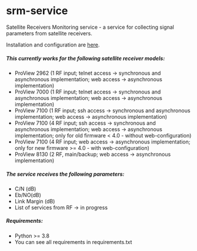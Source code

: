 # srm-service

Satellite Receivers Monitoring service -  a service for collecting signal parameters from satellite receivers.

Installation and configuration are [here](https://github.com/dmshch/srm-service/wiki).

##### This currently works for the following satellite receiver models: 

* ProView 2962 (1 RF input; telnet access ->  synchronous and asynchronous implementation; web access -> asynchronous implementation)
* ProView 7000 (1 RF input; telnet access ->  synchronous and asynchronous implementation; web access -> asynchronous implementation)
* ProView 7100 (1 RF input; ssh access -> synchronous and asynchronous implementation; web access -> asynchronous implementation)
* ProView 7100 (4 RF input; ssh access -> synchronous and asynchronous implementation; web access -> asynchronous implementation; only for old firmware < 4.0 - without web-configuration)
* ProView 7100 (4 RF input; web access -> asynchronous implementation; only for new firmware >= 4.0 - with web-configuration)
* ProView 8130 (2 RF, main/backup; web access -> asynchronous implementation)

##### The service receives the following parameters:

* C/N (dB)
* Eb/NO(dB)
* Link Margin (dB)
* List of services from RF -> in progress

##### Requirements:

* Python >= 3.8
* You can see all requirements in requirements.txt